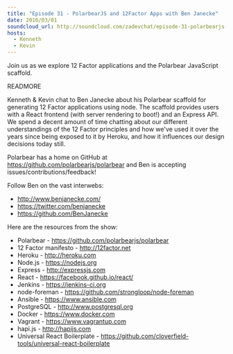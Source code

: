 ```yaml
---
title: "Episode 31 - PolarbearJS and 12Factor Apps with Ben Janecke"
date: 2016/03/01
soundcloud_url: http://soundcloud.com/zadevchat/episode-31-polarbearjs-and-12factor-apps-with-ben-janecke
hosts:
  - Kenneth
  - Kevin
---
```


Join us as we explore 12 Factor applications and the Polarbear JavaScript scaffold.

READMORE

Kenneth & Kevin chat to Ben Janecke about his Polarbear scaffold for generating 12 Factor applications using node. The scaffold provides users with a React frontend (with server rendering to boot!) and an Express API. We spend a decent amount of time chatting about our different understandings of the 12 Factor principles and how we've used it over the years since being exposed to it by Heroku, and how it influences our design decisions today still.

Polarbear has a home on GitHub at https://github.com/polarbearjs/polarbear and Ben is accepting issues/contributions/feedback!

Follow Ben on the vast interwebs:

* http://www.benjanecke.com/
* https://twitter.com/benjanecke
* https://github.com/BenJanecke

Here are the resources from the show:

* Polarbear - https://github.com/polarbearjs/polarbear
* 12 Factor manifesto - http://12factor.net
* Heroku - http://heroku.com
* Node.js - https://nodejs.org
* Express - http://expressjs.com
* React - https://facebook.github.io/react/
* Jenkins - https://jenkins-ci.org
* node-foreman - https://github.com/strongloop/node-foreman
* Ansible - https://www.ansible.com
* PostgreSQL - http://www.postgresql.org
* Docker - https://www.docker.com
* Vagrant - https://www.vagrantup.com
* hapi.js - http://hapijs.com
* Universal React Boilerplate - https://github.com/cloverfield-tools/universal-react-boilerplate
